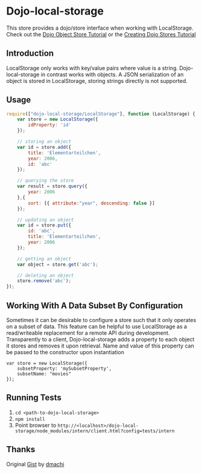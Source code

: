 [originalCode]: https://gist.github.com/880822
[dmachiGithub]: https://github.com/dmachi
[dojoStoreTutorial]: http://dojotoolkit.org/documentation/tutorials/1.8/intro_dojo_store/
[creatingStoreTutorial]: http://dojotoolkit.org/documentation/tutorials/1.8/creating_stores/

# Dojo-local-storage

This store provides a dojo/store interface when working with LocalStorage. Check out the [Dojo Object Store Tutorial][dojoStoreTutorial] or the [Creating Dojo Stores Tutorial][creatingStoreTutorial]

## Introduction

LocalStorage only works with key/value pairs where value is a string. Dojo-local-storage in contrast works with objects. A JSON serialization of an object is stored in LocalStorage, storing strings directly is not supported.

## Usage

```js
require(["dojo-local-storage/LocalStorage"], function (LocalStorage) {
    var store = new LocalStorage({
        idProperty: 'id'
    });

    // storing an object
    var id = store.add({
        title: 'Elementarteilchen',
        year: 2006,
        id: 'abc'
    });

    // querying the store
    var result = store.query({
        year: 2006
    },{
        sort: [{ attribute:"year", descending: false }]
    });

    // updating an object
    var id = store.put({
        id: 'abc',
        title: 'Elementarteilchen',
        year: 2006
    });

    // getting an object
    var object = store.get('abc');

    // deleting an object
    store.remove('abc');
});
```

## Working With A Data Subset By Configuration

Sometimes it can be desirable to configure a store such that it only operates on a subset of data. This feature can be helpful to use LocalStorage as a read/writeable replacement for a remote API during development. Transparently to a client, Dojo-local-storage adds a property to each object it stores and removes it upon retrieval. Name and value of this property can be passed to the constructor upon instantiation

    var store = new LocalStorage({
        subsetProperty: 'mySubsetProperty',
        subsetName: "movies"
    });

## Running Tests

1. `cd <path-to-dojo-local-storage>`
1. `npm install`
1. Point browser to `http://<localhost>/dojo-local-storage/node_modules/intern/client.html?config=tests/intern`

## Thanks

Original [Gist][originalCode] by [dmachi][dmachiGithub]
